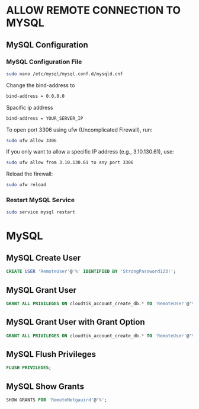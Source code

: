 
# ALLOW REMOTE CONNECTION TO MYSQL

## MySQL Configuration

### MySQL Configuration File

```bash
sudo nano /etc/mysql/mysql.conf.d/mysqld.cnf
```

Change the bind-address to

```bash
bind-address = 0.0.0.0
```

Spacific ip address

```bash
bind-address = YOUR_SERVER_IP
```

To open port 3306 using ufw (Uncomplicated Firewall), run:

```bash
sudo ufw allow 3306
```

If you only want to allow a specific IP address (e.g., 3.10.130.61), use:

```bash
sudo ufw allow from 3.10.130.61 to any port 3306
```

Reload the firewall:

```bash
sudo ufw reload
```

### Restart MySQL Service

```bash
sudo service mysql restart
```



# MySQL

## MySQL Create User

```sql
CREATE USER 'RemoteUser'@'%' IDENTIFIED BY 'StrongPassword123!';

```

## MySQL Grant User

```sql
GRANT ALL PRIVILEGES ON cloudtik_account_create_db.* TO 'RemoteUser'@'%';

```

## MySQL Grant User with Grant Option

```sql
GRANT ALL PRIVILEGES ON cloudtik_account_create_db.* TO 'RemoteUser'@'%' WITH GRANT OPTION;

```

## MySQL Flush Privileges

```sql
FLUSH PRIVILEGES;

```

## MySQL Show Grants

```sql
SHOW GRANTS FOR 'RemoteNetgauird'@'%';

```

